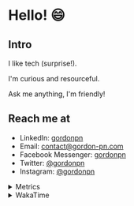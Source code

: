 # Hello! 😄

## Intro

I like tech (surprise!).

I'm curious and resourceful.

Ask me anything, I'm friendly!

## Reach me at

- LinkedIn: [gordonpn](https://www.linkedin.com/in/gordonpn/)
- Email: [contact@gordon-pn.com](mailto:contact@gordon-pn.com)
- Facebook Messenger: [gordonpn](https://www.messenger.com/t/Gordonpn)
- Twitter: [@gordonpn](https://twitter.com/Gordonpn)
- Instagram: [@gordonpn](https://www.instagram.com/gordonpn/)

<details>
  <summary>Metrics</summary>

  <img align="center" src="https://github.com/gordonpn/gordonpn/blob/master/github-metrics.svg" alt="GitHub Metrics">

</details>

<details>
  <summary>WakaTime</summary>

  <!--START_SECTION:waka-->
📊 **This Week I Spent My Time On** 

```text
💬 Programming Languages: 
Java                     10 hrs 16 mins      █████████░░░░░░░░░░░░░░░░   37.37 % 
TypeScript               9 hrs 16 mins       ████████░░░░░░░░░░░░░░░░░   33.74 % 
JSON                     2 hrs 39 mins       ██░░░░░░░░░░░░░░░░░░░░░░░   09.67 % 
YAML                     1 hr 39 mins        ██░░░░░░░░░░░░░░░░░░░░░░░   06.03 % 
Brazil Dependency Config 1 hr 32 mins        █░░░░░░░░░░░░░░░░░░░░░░░░   05.58 % 

🔥 Editors: 
VS Code                  13 hrs 42 mins      ████████████░░░░░░░░░░░░░   49.86 % 
IntelliJ IDEA            12 hrs 38 mins      ███████████░░░░░░░░░░░░░░   45.96 % 
Cursor                   1 hr 9 mins         █░░░░░░░░░░░░░░░░░░░░░░░░   04.19 % 
```


 Last Updated on 09/09/2024 16:25:11 UTC
<!--END_SECTION:waka-->
</details>
